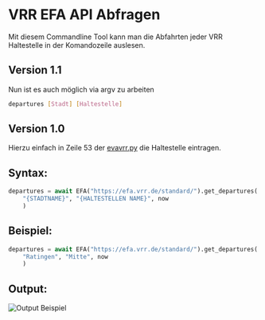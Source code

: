 # VRR EFA API Abfragen

Mit diesem Commandline Tool kann man die Abfahrten jeder VRR Haltestelle in der Komandozeile auslesen.


## Version 1.1

Nun ist es auch möglich via argv zu arbeiten

```bash
departures [Stadt] [Haltestelle]
```

## Version 1.0

Hierzu einfach in Zeile 53 der [evavrr.py](python/efavrr.py) die Haltestelle eintragen.

## Syntax:
```python
departures = await EFA("https://efa.vrr.de/standard/").get_departures(
    "{STADTNAME}", "{HALTESTELLEN NAME}", now
    )
```   

## Beispiel:
```python
departures = await EFA("https://efa.vrr.de/standard/").get_departures(
    "Ratingen", "Mitte", now
    )
```  

## Output:
![Output Beispiel](https://kevinriex.de/ZAVAs)